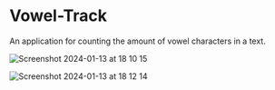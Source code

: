 # Vowel-Track
An application for counting the amount of vowel characters in a text.

![Screenshot 2024-01-13 at 18 10 15](https://github.com/Sorphy/Vowel-Track/assets/116808769/84992c15-4ec3-4c13-969a-3eaa4bc0c0d7)

![Screenshot 2024-01-13 at 18 12 14](https://github.com/Sorphy/Vowel-Track/assets/116808769/2f31dbbd-62f6-4826-9078-9a11d4d2dc36)
